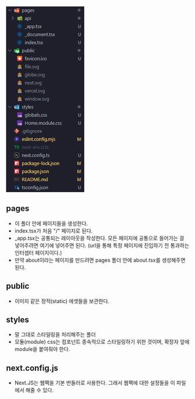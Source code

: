 ![image.png](../../img/Next_structure.png)

## pages

- 이 폴더 안에 페이지들을 생성한다.
- index.tsx가 처음 "/" 페이지로 된다.
- _app.tsx는 공통되는 레이아웃을 작성한다. 모든 페이지에 공통으로 들어가는 걸 넣어주려면 여기에 넣어주면 된다. (url을 통해 특정 페이지에 진입하기 전 통과하는 인터셉터 페이지이다.)
- 만약 about이라는 페이지를 만드려면 pages 폴더 안에 about.tsx를 생성해주면 된다.

## public

- 이미지 같은 정적(static) 에셋들을 보관한다.

## styles

- 말 그대로 스타일링을 처리해주는 폴더
- 모듈(module) css는 컴포넌트 종속적으로 스타일링하기 위한 것이며, 확장자 앞에 module을 붙여줘야 한다.

## next.config.js

- Next.JS는 웹팩을 기본 번들러로 사용한다. 그래서 웹팩에 대한 설정들을 이 파일에서 해줄 수 있다.